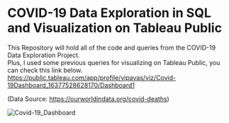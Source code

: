 # COVID-19 Data Exploration in SQL and Visualization on Tableau Public

This Repository will hold all of the code and queries from the COVID-19 Data Exploration Project.  
Plus, I used some previous queries for visualizing on Tableau Public, you can check this link below.  
https://public.tableau.com/app/profile/vipavas/viz/Covid-19Dashboard_16377528628170/Dashboard1 

(Data Source: https://ourworldindata.org/covid-deaths)

![Covid-19_Dashboard](https://user-images.githubusercontent.com/85239574/150503465-6828367f-c1a6-4455-a135-c9d7f238e7f9.png)



